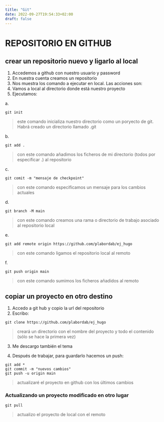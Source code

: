 ```yaml
---
title: "Git"
date: 2022-09-27T19:54:33+02:00
draft: false
---
```


# REPOSITORIO EN GITHUB

## crear un repositorio nuevo y ligarlo al local

1. Accedemos a github con nuestro usuario y password
2. En nuestra cuenta creamos un repositorio
3. Nos muestra los comando a ejecutar en local. Las acciones son:
4. Vamos a local al directorio donde está nuestro proyecto
5. Ejecutamos: 

a.

```
git init 
```
>  este comando inicializa nuestro directorio como un poryecto de git. Habrá creado un directorio llamado .git


b. 

```
git add . 
```
>  con este comando añadimos los ficheros de mi directorio (todos por especificar .) al repositorio


c.

```
git comit -m "mensaje de checkpoint" 
```
>  con este comando especificamos un mensaje para los cambios actuales


d. 

```
git branch -M main 
```
>  con este comando creamos una rama o directorio de trabajo asociado al repositorio local


e.

```
git add remote origin https://github.com/plabordab/ej_hugo 
```
>  con este comando ligamos el repositorio local al remoto

f.

```
git push origin main  
```
>  con este comando sumimos los ficheros añadidos al remoto


## copiar un proyecto en otro destino

1. Accedo a git hub y copio la url del repositorio
2. Escribo:

```
git clone https://github.com/plabordab/ej_hugo 
```
> creará un directorio con el nombre del proyecto y todo el contenido (sólo se hace la primera vez)


3. Me descargo también el tema

4. Después de trabajar, para guardarlo hacemos un push:

```
git add *
git commit -m "nuevos cambios"
git push -u origin main  
```
>  actualizaré el proyecto en github con los últimos cambios


### Actualizando un proyecto modificado en otro lugar

```
git pull  
```
>  actualizo el proyecto de local con el remoto

